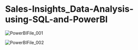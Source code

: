 # Sales-Insights_Data-Analysis-using-SQL-and-PowerBI

![PowerBIFile_001](https://github.com/alishafique3/Sales-Insights_Data-Analysis-using-SQL-and-PowerBI/assets/17300597/a6cca4de-1cb7-4caa-9f40-3342cf8ae51a)

![PowerBIFile_002](https://github.com/alishafique3/Sales-Insights_Data-Analysis-using-SQL-and-PowerBI/assets/17300597/4b8024e6-acd1-4b4b-97ac-7cb45ece820c)
